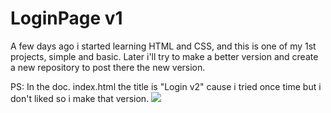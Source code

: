 # LoginPage v1
A few days ago i started learning HTML and CSS, and this is one of my 1st projects, simple and basic.
Later i'll try to make a better version and create a new repository to post there the new version.

PS: In the doc. index.html the title is "Login v2" cause i tried once time but i don't liked so i make that version.
<img src="https://cdn.discordapp.com/attachments/852859780326621256/1036264268221386782/unknown.png">
